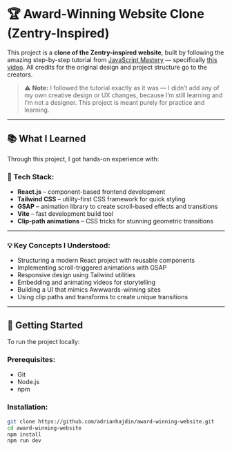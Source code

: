 # 🏆 Award-Winning Website Clone (Zentry-Inspired)

This project is a **clone of the Zentry-inspired website**, built by following the amazing step-by-step tutorial from [JavaScript Mastery](https://www.youtube.com/@javascriptmastery) — specifically [this video](https://www.youtube.com/watch?v=zA9r5zTllx4). All credits for the original design and project structure go to the creators.

> ⚠️ **Note:** I followed the tutorial exactly as it was — I didn’t add any of my own creative design or UX changes, because I’m still learning and I’m not a designer. This project is meant purely for practice and learning.

---

## 📚 What I Learned

Through this project, I got hands-on experience with:

### 🔧 Tech Stack:
- **React.js** – component-based frontend development
- **Tailwind CSS** – utility-first CSS framework for quick styling
- **GSAP** – animation library to create scroll-based effects and transitions
- **Vite** – fast development build tool
- **Clip-path animations** – CSS tricks for stunning geometric transitions

---

### 💡 Key Concepts I Understood:

- Structuring a modern React project with reusable components
- Implementing scroll-triggered animations with GSAP
- Responsive design using Tailwind utilities
- Embedding and animating videos for storytelling
- Building a UI that mimics Awwwards-winning sites
- Using clip paths and transforms to create unique transitions

---

## 🚀 Getting Started

To run the project locally:

### Prerequisites:
- Git
- Node.js
- npm

### Installation:
```bash
git clone https://github.com/adrianhajdin/award-winning-website.git
cd award-winning-website
npm install
npm run dev
```
